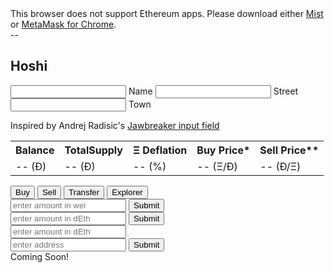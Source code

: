 <link rel='stylesheet' href='style.css' type='text/css'>
<script src="blockies.js"></script>
<div id="message">This browser does not support Ethereum apps. Please download either <a href="http://ethereum.org">Mist</a> or <a href="https://chrome.google.com/webstore/detail/metamask/nkbihfbeogaeaoehlefnkodbefgpgknn?hl=en">MetaMask for Chrome</a>.</div>

<div>
<a href='https://etherscan.io/address/" + "'><div id='addressicon"' class='icon'></div></a><span id="address">--</span>
</div>
<section class="content">
				<h2>Hoshi</h2>
				<span class="input input--hoshi">
					<input class="input__field input__field--hoshi" type="text" id="input-4" />
					<label class="input__label input__label--hoshi input__label--hoshi-color-1" for="input-4">
						<span class="input__label-content input__label-content--hoshi">Name</span>
					</label>
				</span>
				<span class="input input--hoshi">
					<input class="input__field input__field--hoshi" type="text" id="input-5" />
					<label class="input__label input__label--hoshi input__label--hoshi-color-2" for="input-5">
						<span class="input__label-content input__label-content--hoshi">Street</span>
					</label>
				</span>
				<span class="input input--hoshi">
					<input class="input__field input__field--hoshi" type="text" id="input-6" />
					<label class="input__label input__label--hoshi input__label--hoshi-color-3" for="input-6">
						<span class="input__label-content input__label-content--hoshi">Town</span>
					</label>
				</span>
				<p>Inspired by Andrej Radisic's <a href="https://dribbble.com/shots/1785176-Jawbreaker-input-field">Jawbreaker input field</a></p>
			</section>
<div>
<table id="info">
  <tr>
    <th>Balance</th>
    <th>TotalSupply</th>
    <th>Ξ Deflation</th>
    <th>Buy Price*</th>
    <th>Sell Price**</th>
  </tr>
  <tr>
    <td data-th="Balance"><span id="balance">-- </span>(Ð)</td>
    <td data-th="TotalSupply"><span id="totalSupply">-- </span>(Ð)</td>
    <td data-th="Deflation"><span id="deflation">-- </span>(%)</td>
    <td data-th="Buy Price"><span id="buyPrice">-- </span>(Ξ/Ð)</td>
    <td data-th="Sell Price"><span id="sellPrice">-- </span>(Ð/Ξ)</td>
  </tr>
</table>
</div>

<div class="tab">
  <button class="tablinks" onclick="openCity(event, 'Buy')" id="defaultOpen">Buy</button>
  <button class="tablinks" onclick="openCity(event, 'Sell')">Sell</button>
  <button class="tablinks" onclick="openCity(event, 'Transfer')">Transfer</button>
  <button class="tablinks" onclick="openCity(event, 'Explorer')">Explorer</button>
</div>

<div id="Buy" class="tabcontent">
  <input placeholder="enter amount in wei">
  <button id="buy">Submit</button>
</div>

<div id="Sell" class="tabcontent">
  <input placeholder="enter amount in dEth">
  <button id="sell">Submit</button>
</div>

<div id="Transfer" class="tabcontent">
<input placeholder="enter amount in dEth">
<br>
<input placeholder="enter address">
<button id="transfer">Submit</button>
</div>

<div id="Explorer" class="tabcontent">
  Coming Soon!
</div>

<script src="scripts.js"></script>


